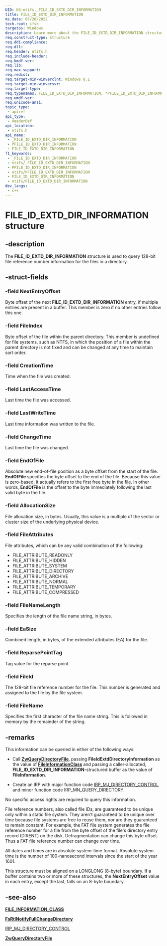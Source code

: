 ```yaml
---
UID: NS:ntifs._FILE_ID_EXTD_DIR_INFORMATION
title: FILE_ID_EXTD_DIR_INFORMATION
ms.date: 07/26/2022
tech.root: ifsk
targetos: Windows
description: Learn more about the FILE_ID_EXTD_DIR_INFORMATION structure.
req.construct-type: structure
req.ddi-compliance: 
req.dll: 
req.header: ntifs.h
req.include-header: 
req.kmdf-ver: 
req.lib: 
req.max-support: 
req.redist: 
req.target-min-winverclnt: Windows 8.1
req.target-min-winversvr: 
req.target-type: 
req.typenames: FILE_ID_EXTD_DIR_INFORMATION, *PFILE_ID_EXTD_DIR_INFORMATION
req.umdf-ver: 
req.unicode-ansi: 
topic_type:
 - apiref
api_type:
 - HeaderDef
api_location:
 - ntifs.h
api_name:
 - _FILE_ID_EXTD_DIR_INFORMATION
 - PFILE_ID_EXTD_DIR_INFORMATION
 - FILE_ID_EXTD_DIR_INFORMATION
f1_keywords:
 - _FILE_ID_EXTD_DIR_INFORMATION
 - ntifs/_FILE_ID_EXTD_DIR_INFORMATION
 - PFILE_ID_EXTD_DIR_INFORMATION
 - ntifs/PFILE_ID_EXTD_DIR_INFORMATION
 - FILE_ID_EXTD_DIR_INFORMATION
 - ntifs/FILE_ID_EXTD_DIR_INFORMATION
dev_langs:
 - c++
---
```


# FILE_ID_EXTD_DIR_INFORMATION structure

## -description

The **FILE_ID_EXTD_DIR_INFORMATION** structure is used to query 128-bit file reference number information for the files in a directory.

## -struct-fields

### -field NextEntryOffset

Byte offset of the next **FILE_ID_EXTD_DIR_INFORMATION** entry, if multiple entries are present in a buffer. This member is zero if no other entries follow this one.

### -field FileIndex

Byte offset of the file within the parent directory. This member is undefined for file systems, such as NTFS, in which the position of a file within the parent directory is not fixed and can be changed at any time to maintain sort order.

### -field CreationTime

Time when the file was created.

### -field LastAccessTime

Last time the file was accessed.

### -field LastWriteTime

Last time information was written to the file.

### -field ChangeTime

Last time the file was changed.

### -field EndOfFile

Absolute new end-of-file position as a byte offset from the start of the file. **EndOfFile** specifies the byte offset to the end of the file. Because this value is zero-based, it actually refers to the first free byte in the file. In other words, **EndOfFile** is the offset to the byte immediately following the last valid byte in the file.

### -field AllocationSize

File allocation size, in bytes. Usually, this value is a multiple of the sector or cluster size of the underlying physical device.

### -field FileAttributes

File attributes, which can be any valid combination of the following:

* FILE_ATTRIBUTE_READONLY
* FILE_ATTRIBUTE_HIDDEN
* FILE_ATTRIBUTE_SYSTEM
* FILE_ATTRIBUTE_DIRECTORY
* FILE_ATTRIBUTE_ARCHIVE
* FILE_ATTRIBUTE_NORMAL
* FILE_ATTRIBUTE_TEMPORARY
* FILE_ATTRIBUTE_COMPRESSED

### -field FileNameLength

Specifies the length of the file name string, in bytes.

### -field EaSize

Combined length, in bytes, of the extended attributes (EA) for the file.

### -field ReparsePointTag

Tag value for the reparse point.

### -field FileId

The 128-bit file reference number for the file. This number is generated and assigned to the file by the file system.

### -field FileName

Specifies the first character of the file name string. This is followed in memory by the remainder of the string.

## -remarks

This information can be queried in either of the following ways:

* Call [**ZwQueryDirectoryFile**](nf-ntifs-zwquerydirectoryfile.md), passing **FileIdExtdDirectoryInformation** as the value of [**FileInformationClass**](../wdm/ne-wdm-_file_information_class.md) and passing a caller-allocated, **FILE_ID_EXTD_DIR_INFORMATION**-structured buffer as the value of **FileInformation**.

* Create an IRP with major function code [IRP_MJ_DIRECTORY_CONTROL](/windows-hardware/drivers/ifs/irp-mj-directory-control) and minor function code IRP_MN_QUERY_DIRECTORY.

No specific access rights are required to query this information.

File reference numbers, also called file IDs, are guaranteed to be unique only within a static file system. They aren't guaranteed to be unique over time because file systems are free to reuse them, nor are they guaranteed to remain constant. For example, the FAT file system generates the file reference number for a file from the byte offset of the file's directory entry record (DIRENT) on the disk. Defragmentation can change this byte offset. Thus a FAT file reference number can change over time.

All dates and times are in absolute system-time format. Absolute system time is the number of 100-nanosecond intervals since the start of the year 1601.

This structure must be aligned on a LONGLONG (8-byte) boundary. If a buffer contains two or more of these structures, the **NextEntryOffset** value in each entry, except the last, falls on an 8-byte boundary.

## -see-also

[**FILE_INFORMATION_CLASS**](../wdm/ne-wdm-_file_information_class.md)

[**FsRtlNotifyFullChangeDirectory**](nf-ntifs-_fsrtl_advanced_fcb_header-fsrtlnotifyfullchangedirectory.md)

[IRP_MJ_DIRECTORY_CONTROL](/windows-hardware/drivers/ifs/irp-mj-directory-control)

[**ZwQueryDirectoryFile**](nf-ntifs-zwquerydirectoryfile.md)
